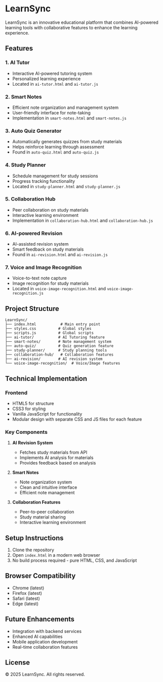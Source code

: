 # LearnSync

LearnSync is an innovative educational platform that combines AI-powered learning tools with collaborative features to enhance the learning experience.

## Features

### 1. AI Tutor
- Interactive AI-powered tutoring system
- Personalized learning experience
- Located in `ai-tutor.html` and `ai-tutor.js`

### 2. Smart Notes
- Efficient note organization and management system
- User-friendly interface for note-taking
- Implementation in `smart-notes.html` and `smart-notes.js`

### 3. Auto Quiz Generator
- Automatically generates quizzes from study materials
- Helps reinforce learning through assessment
- Found in `auto-quiz.html` and `auto-quiz.js`

### 4. Study Planner
- Schedule management for study sessions
- Progress tracking functionality
- Located in `study-planner.html` and `study-planner.js`

### 5. Collaboration Hub
- Peer collaboration on study materials
- Interactive learning environment
- Implementation in `collaboration-hub.html` and `collaboration-hub.js`

### 6. AI-powered Revision
- AI-assisted revision system
- Smart feedback on study materials
- Found in `ai-revision.html` and `ai-revision.js`

### 7. Voice and Image Recognition
- Voice-to-text note capture
- Image recognition for study materials
- Located in `voice-image-recognition.html` and `voice-image-recognition.js`

## Project Structure

```
LearnSync/
├── index.html           # Main entry point
├── styles.css          # Global styles
├── scripts.js          # Global scripts
├── ai-tutor/           # AI Tutoring feature
├── smart-notes/        # Note management system
├── auto-quiz/          # Quiz generation feature
├── study-planner/      # Study planning tools
├── collaboration-hub/   # Collaboration features
├── ai-revision/        # AI revision system
└── voice-image-recognition/  # Voice/Image features
```

## Technical Implementation

### Frontend
- HTML5 for structure
- CSS3 for styling
- Vanilla JavaScript for functionality
- Modular design with separate CSS and JS files for each feature

### Key Components

1. **AI Revision System**
   - Fetches study materials from API
   - Implements AI analysis for materials
   - Provides feedback based on analysis

2. **Smart Notes**
   - Note organization system
   - Clean and intuitive interface
   - Efficient note management

3. **Collaboration Features**
   - Peer-to-peer collaboration
   - Study material sharing
   - Interactive learning environment

## Setup Instructions

1. Clone the repository
2. Open `index.html` in a modern web browser
3. No build process required - pure HTML, CSS, and JavaScript

## Browser Compatibility

- Chrome (latest)
- Firefox (latest)
- Safari (latest)
- Edge (latest)

## Future Enhancements

- Integration with backend services
- Enhanced AI capabilities
- Mobile application development
- Real-time collaboration features

## License

© 2025 LearnSync. All rights reserved.